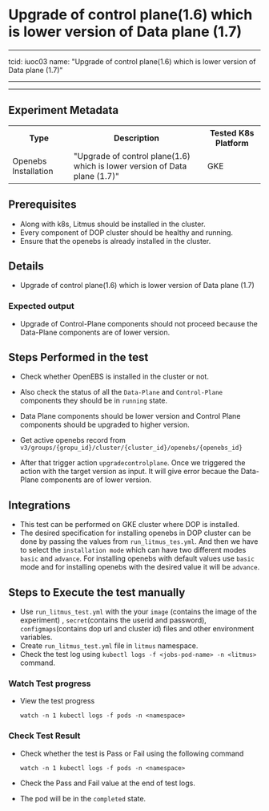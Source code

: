 # Upgrade of control plane(1.6) which is lower version of Data plane (1.7)

---
tcid: iuoc03
name: "Upgrade of control plane(1.6) which is lower version of Data plane (1.7)"

---
------

## Experiment Metadata

<table>
  <tr>
    <th> Type </th>
    <th> Description </th>
    <th> Tested K8s Platform </th>
  </tr>
  <tr>
    <td> Openebs Installation </td>
    <td> "Upgrade of control plane(1.6) which is lower version of Data plane (1.7)" </td>
    <td> GKE </td>
  </tr>
</table>

## Prerequisites

- Along with k8s, Litmus should be installed in the cluster.
- Every component of DOP cluster should be healthy and running.
- Ensure that the openebs is already installed in the cluster.

## Details

- Upgrade of control plane(1.6) which is lower version of Data plane (1.7)

### Expected output

- Upgrade of Control-Plane components should not proceed because the Data-Plane components are of lower version. 

## Steps Performed in the test

- Check whether OpenEBS is installed in the cluster or not.

- Also check the status of all the `Data-Plane` and `Control-Plane` components they should be in `running` state.

- Data Plane components should be lower version and Control Plane components should be upgraded to higher version. 

- Get active openebs record from  `v3/groups/{gropu_id}/cluster/{cluster_id}/openebs/{openebs_id}`

- After that trigger action `upgradecontrolplane`. Once we triggered the action with the target version as input. It will give error becaue the Data-Plane components are of lower version.


## Integrations

- This test can be performed on GKE cluster where DOP is installed.
- The desired specification for installing openebs in DOP cluster can be done by passing the values from `run_litmus_tes.yml`. And then we have to select the `installation mode` which can have two different modes `basic` and `advance`. For installing openebs with default values use `basic` mode and for installing openebs with the desired value it will be `advance`.

## Steps to Execute the test manually 

- Use `run_litmus_test.yml` with the your `image` (contains the image of the experiment) , `secret`(contains the userid and password), `configmaps`(contains dop url and cluster id) files and other environment variables.
- Create `run_litmus_test.yml` file in `litmus` namespace. 
- Check the test log using `kubectl logs -f <jobs-pod-name> -n <litmus>` command.


### Watch Test progress

- View the test progress  

  `watch -n 1 kubectl logs -f pods -n <namespace>`

### Check Test Result

- Check whether the test is Pass or Fail using the following command
 
  `watch -n 1 kubectl logs -f pods -n <namespace>`

- Check the Pass and Fail value at the end of test logs.
- The pod will be in the `completed` state.